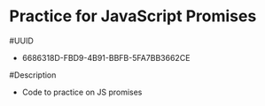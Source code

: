 Practice for JavaScript Promises
=========================

#UUID
 - 6686318D-FBD9-4B91-BBFB-5FA7BB3662CE

#Description
 - Code to practice on JS promises